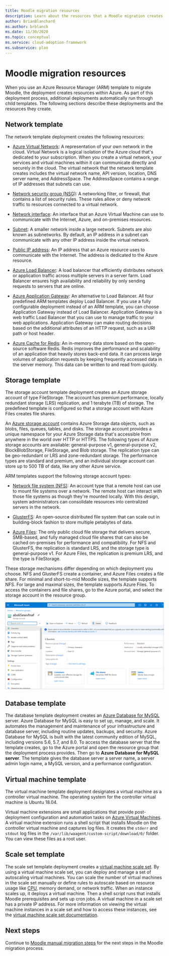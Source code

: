 ```yaml
---
title: Moodle migration resources
description: Learn about the resources that a Moodle migration creates within Azure. Examples include an Azure Virtual Network, a network security group, and a subnet.
author: BrianBlanchard
ms.author: brblanch 
ms.date: 11/30/2020
ms.topic: conceptual
ms.service: cloud-adoption-framework
ms.subservice: plan
---
```


# Moodle migration resources

When you use an Azure Resource Manager (ARM) template to migrate Moodle, the deployment creates resources within Azure. As part of this deployment process, additional deployments automatically run through child templates. The following sections describe these deployments and the resources they create.

## Network template

The network template deployment creates the following resources:

- [Azure Virtual Network](/azure/virtual-network/virtual-networks-overview): A representation of your own network in the cloud. Virtual Network is a logical isolation of the Azure cloud that's dedicated to your subscription. When you create a virtual network, your services and virtual machines within it can communicate directly and securely in the cloud. The virtual network that the network template creates includes the virtual network name, API version, location, DNS server name, and AddressSpace. The AddressSpace contains a range of IP addresses that subnets can use.

- [Network security group (NSG)](/azure/virtual-network/network-security-groups-overview): A networking filter, or firewall, that contains a list of security rules. These rules allow or deny network traffic to resources connected to a virtual network.

- [Network interface](/azure/virtual-network/virtual-network-network-interface): An interface that an Azure Virtual Machine can use to communicate with the Internet, Azure, and on-premises resources.

- [Subnet](/azure/virtual-network/virtual-network-manage-subnet): A smaller network inside a large network. Subnets are also known as subnetworks. By default, an IP address in a subnet can communicate with any other IP address inside the virtual network.

- [Public IP address](/azure/virtual-network/public-ip-addresses#:~:text=Public%20IP%20addresses%20enable%20Azure,IP%20assigned%20can%20communicate%20outbound): An IP address that an Azure resource uses to communicate with the Internet. The address is dedicated to the Azure resource.

- [Azure Load Balancer](/azure/virtual-machines/windows/tutorial-load-balancer#:~:text=An%20Azure%20load%20balancer%20is,traffic%20to%20an%20operational%20VM): A load balancer that efficiently distributes network or application traffic across multiple servers in a server farm. Load Balancer ensures high availability and reliability by only sending requests to servers that are online.

- [Azure Application Gateway](/azure/application-gateway/overview): An alternative to Load Balancer. All four predefined ARM templates deploy Load Balancer. If you use a fully configurable deployment instead of an ARM template, you can choose Application Gateway instead of Load Balancer. Application Gateway is a web traffic Load Balancer that you can use to manage traffic to your web applications. Application Gateway can make routing decisions based on the additional attributes of an HTTP request, such as a URI path or host header.

- [Azure Cache for Redis](/azure/azure-cache-for-redis/cache-overview): An in-memory data store based on the open-source software Redis. Redis improves the performance and scalability of an application that heavily stores back-end data. It can process large volumes of application requests by keeping frequently accessed data in the server memory. This data can be written to and read from quickly.

## Storage template

The storage account template deployment creates an Azure storage account of type FileStorage. The account has premium performance, locally redundant storage (LRS) replication, and 1 terabyte (TB) of storage. The predefined template is configured so that a storage account with Azure Files creates file shares.

An [Azure storage account](/azure/storage/common/storage-account-overview) contains Azure Storage data objects, such as blobs, files, queues, tables, and disks. The storage account provides a unique namespace for your Azure Storage data that's accessible from anywhere in the world over HTTP or HTTPS. The following types of Azure storage accounts are available: general-purpose v1, general-purpose v2, BlockBlobStorage, FileStorage, and Blob storage. The replication type can be geo-redundant or LRS and zone-redundant storage. The performance types are standard and premium, and an individual storage account can store up to 500 TB of data, like any other Azure service.

ARM templates support the following storage account types:

- [Network file system (NFS)](/windows-server/storage/nfs/nfs-overview): An account type that a remote host can use to mount file systems over a network. The remote host can interact with those file systems as though they're mounted locally. With this design, system administrators can consolidate resources into centralized servers in the network.

- [GlusterFS](/azure/virtual-machines/workloads/sap/high-availability-guide-rhel-glusterfs): An open-source distributed file system that can scale out in building-block fashion to store multiple petabytes of data.

- [Azure Files](/azure/storage/files/storage-files-introduction): The only public cloud file storage that delivers secure, SMB-based, and fully managed cloud file shares that can also be cached on-premises for performance and compatibility. For NFS and GlusterFS, the replication is standard LRS, and the storage type is general-purpose v1. For Azure Files, the replication is premium LRS, and the type is FileStorage.

These storage mechanisms differ depending on which deployment you choose. NFS and GlusterFS create a container, and Azure Files creates a file share. For minimal and short-to-mid Moodle sizes, the template supports NFS. For large and maximal sizes, the template supports Azure Files. To access the containers and file shares, go to the Azure portal, and select the storage account in the resource group.

![Screenshot of the Azure portal. A page for a storage account is visible, and buttons are available for accessing containers and file shares.](./images/storage-account.png)

## Database template

The database template deployment creates an [Azure Database for MySQL](/azure/mysql/) server. Azure Database for MySQL is easy to set up, manage, and scale. It automates the management and maintenance of your infrastructure and database server, including routine updates, backups, and security. Azure Database for MySQL is built with the latest community edition of MySQL, including versions 5.6, 5.7, and 8.0. To access the database server that the template creates, go to the Azure portal and open the resource group that the deployment process provides. Then go to **Azure Database for MySQL server**. The template gives the database server a server name, a server admin login name, a MySQL version, and a performance configuration.

## Virtual machine template

The virtual machine template deployment designates a virtual machine as a controller virtual machine. The operating system for the controller virtual machine is Ubuntu 18.04.

Virtual machine extensions are small applications that provide post-deployment configuration and automation tasks on [Azure Virtual Machines](/azure/virtual-machines/extensions/overview). A virtual machine extension runs a shell script that installs Moodle on the controller virtual machine and captures log files. It creates the `stderr` and `stdout` log files in the `/var/lib/waagent/custom-script/download/0/` folder. You can view these files as a root user.

## Scale set template

The scale set template deployment creates a [virtual machine scale set](/azure/virtual-machine-scale-sets/overview). By using a virtual machine scale set, you can deploy and manage a set of autoscaling virtual machines. You can scale the number of virtual machines in the scale set manually or define rules to autoscale based on resource usage like [CPU](/visualstudio/profiling/average-cpu-utilization), memory demand, or network traffic. When an instance scales up, it deploys a virtual machine. Then a shell script runs that installs Moodle prerequisites and sets up cron jobs. A virtual machine in a scale set has a private IP address. For more information on viewing the virtual machine instances in a scale set and how to access these instances, see the [virtual machine scale set documentation](/azure/virtual-machine-scale-sets/tutorial-create-and-manage-cli#view-the-vm-instances-in-a-scale-set).

## Next steps

Continue to [Moodle manual migration steps](migration-start.md) for the next steps in the Moodle migration process.
